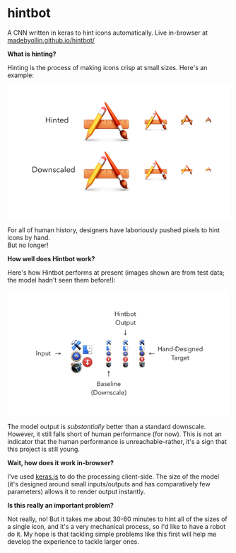 # hintbot
A CNN written in keras to hint icons automatically.  Live in-browser at [madebyollin.github.io/hintbot/](https://madebyollin.github.io/hintbot/)

**What is hinting?**

Hinting is the process of making icons crisp at small sizes.  Here's an example:

![](readme_images/comparison.png)

For all of human history, designers have laboriously pushed pixels to hint icons by hand.
<br/>But no longer!

**How well does Hintbot work?**

Here's how Hintbot performs at present (images shown are from test data; the model hadn't seen them before!):

![](readme_images/model_progress.png)

The model output is *substantially* better than a standard downscale.  However, it still falls short of human performance (for now).
This is not an indicator that the human performance is unreachable–rather, it's a sign that this project is still young.

**Wait, how does it work in-browser?**

I've used [keras.js](https://github.com/transcranial/keras-js/) to do the processing client-side.  The size of the model (it's designed around small inputs/outputs and has comparatively few parameters) allows it to render output instantly.

**Is this really an important problem?**

Not really, no!  But it takes me about 30-60 minutes to hint all of the sizes of a single icon, and it's a very mechanical process, so I'd like to have a robot do it.  My hope is that tackling simple problems like this first will help me develop the experience to tackle larger ones.
